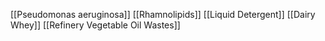 [[Pseudomonas aeruginosa]]
[[Rhamnolipids]]
[[Liquid Detergent]]
[[Dairy Whey]]
[[Refinery Vegetable Oil Wastes]]
